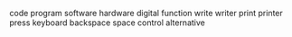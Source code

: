 code
program
software
hardware
digital
function
write
writer
print
printer
press
keyboard
backspace
space
control
alternative
